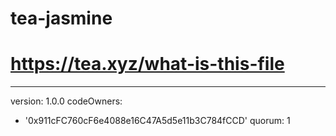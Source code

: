 # tea-jasmine
# https://tea.xyz/what-is-this-file
---
version: 1.0.0
codeOwners:
  - '0x911cFC760cF6e4088e16C47A5d5e11b3C784fCCD'
quorum: 1
